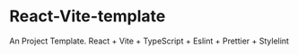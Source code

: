 # React-Vite-template
An Project Template. React + Vite + TypeScript + Eslint + Prettier + Stylelint
